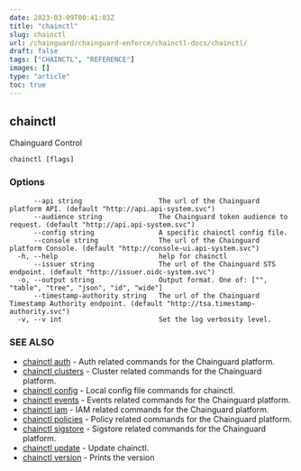 ```yaml
---
date: 2023-03-09T00:41:03Z
title: "chainctl"
slug: chainctl
url: /chainguard/chainguard-enforce/chainctl-docs/chainctl/
draft: false
tags: ["CHAINCTL", "REFERENCE"]
images: []
type: "article"
toc: true
---
```

## chainctl

Chainguard Control

```
chainctl [flags]
```

### Options

```
      --api string                   The url of the Chainguard platform API. (default "http://api.api-system.svc")
      --audience string              The Chainguard token audience to request. (default "http://api.api-system.svc")
      --config string                A specific chainctl config file.
      --console string               The url of the Chainguard platform Console. (default "http://console-ui.api-system.svc")
  -h, --help                         help for chainctl
      --issuer string                The url of the Chainguard STS endpoint. (default "http://issuer.oidc-system.svc")
  -o, --output string                Output format. One of: ["", "table", "tree", "json", "id", "wide"]
      --timestamp-authority string   The url of the Chainguard Timestamp Authority endpoint. (default "http://tsa.timestamp-authority.svc")
  -v, --v int                        Set the log verbosity level.
```

### SEE ALSO

* [chainctl auth](/chainguard/chainguard-enforce/chainctl-docs/chainctl_auth/)	 - Auth related commands for the Chainguard platform.
* [chainctl clusters](/chainguard/chainguard-enforce/chainctl-docs/chainctl_clusters/)	 - Cluster related commands for the Chainguard platform.
* [chainctl config](/chainguard/chainguard-enforce/chainctl-docs/chainctl_config/)	 - Local config file commands for chainctl.
* [chainctl events](/chainguard/chainguard-enforce/chainctl-docs/chainctl_events/)	 - Events related commands for the Chainguard platform.
* [chainctl iam](/chainguard/chainguard-enforce/chainctl-docs/chainctl_iam/)	 - IAM related commands for the Chainguard platform.
* [chainctl policies](/chainguard/chainguard-enforce/chainctl-docs/chainctl_policies/)	 - Policy related commands for the Chainguard platform.
* [chainctl sigstore](/chainguard/chainguard-enforce/chainctl-docs/chainctl_sigstore/)	 - Sigstore related commands for the Chainguard platform.
* [chainctl update](/chainguard/chainguard-enforce/chainctl-docs/chainctl_update/)	 - Update chainctl.
* [chainctl version](/chainguard/chainguard-enforce/chainctl-docs/chainctl_version/)	 - Prints the version

